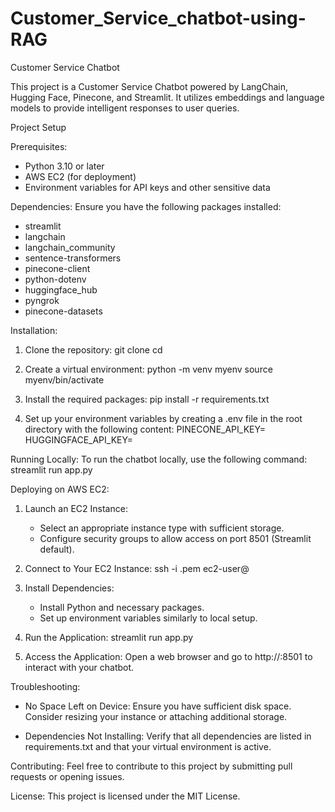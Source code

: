 # Customer_Service_chatbot-using-RAG

Customer Service Chatbot

This project is a Customer Service Chatbot powered by LangChain, Hugging Face, Pinecone, and Streamlit. It utilizes embeddings and language models to provide intelligent responses to user queries.

Project Setup

Prerequisites:
- Python 3.10 or later
- AWS EC2 (for deployment)
- Environment variables for API keys and other sensitive data

Dependencies:
Ensure you have the following packages installed:
- streamlit
- langchain
- langchain_community
- sentence-transformers
- pinecone-client
- python-dotenv
- huggingface_hub
- pyngrok
- pinecone-datasets

Installation:
1. Clone the repository:
   git clone <repository-url>
   cd <repository-directory>

2. Create a virtual environment:
   python -m venv myenv
   source myenv/bin/activate

3. Install the required packages:
   pip install -r requirements.txt

4. Set up your environment variables by creating a .env file in the root directory with the following content:
   PINECONE_API_KEY=<your-pinecone-api-key>
   HUGGINGFACE_API_KEY=<your-huggingface-api-key>

Running Locally:
To run the chatbot locally, use the following command:
   streamlit run app.py

Deploying on AWS EC2:
1. Launch an EC2 Instance:
   - Select an appropriate instance type with sufficient storage.
   - Configure security groups to allow access on port 8501 (Streamlit default).

2. Connect to Your EC2 Instance:
   ssh -i <your-key-pair>.pem ec2-user@<your-ec2-public-ip>

3. Install Dependencies:
   - Install Python and necessary packages.
   - Set up environment variables similarly to local setup.

4. Run the Application:
   streamlit run app.py

5. Access the Application:
   Open a web browser and go to http://<your-ec2-public-ip>:8501 to interact with your chatbot.

Troubleshooting:
- No Space Left on Device:
  Ensure you have sufficient disk space. Consider resizing your instance or attaching additional storage.

- Dependencies Not Installing:
  Verify that all dependencies are listed in requirements.txt and that your virtual environment is active.

Contributing:
Feel free to contribute to this project by submitting pull requests or opening issues.

License:
This project is licensed under the MIT License.
